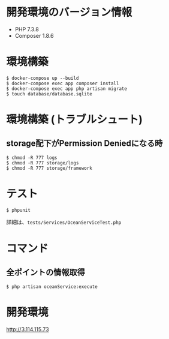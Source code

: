 # 開発環境のバージョン情報
- PHP 7.3.8
- Composer 1.8.6

# 環境構築
```
$ docker-compose up --build
$ docker-compose exec app composer install
$ docker-compose exec app php artisan migrate
$ touch database/database.sqlite
```
# 環境構築 (トラブルシュート)
## storage配下がPermission Deniedになる時
```
$ chmod -R 777 logs
$ chmod -R 777 storage/logs
$ chmod -R 777 storage/framework
```

# テスト
```
$ phpunit
```
詳細は、`tests/Services/OceanServiceTest.php`

# コマンド
## 全ポイントの情報取得
```
$ php artisan oceanService:execute
```

# 開発環境
http://3.114.115.73
